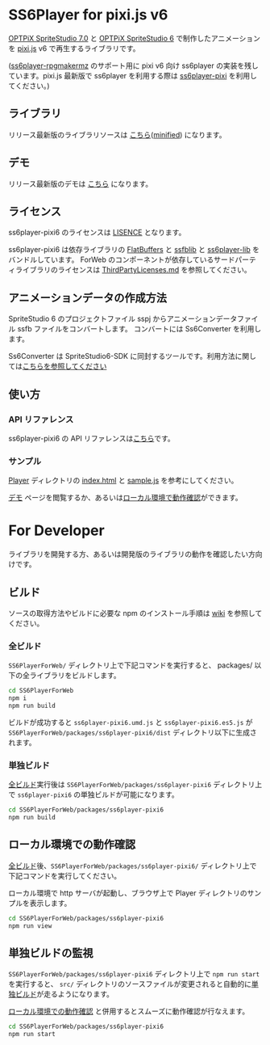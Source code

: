 # SS6Player for pixi.js v6

[OPTPiX SpriteStudio 7.0](https://www.webtech.co.jp/help/ja/spritestudio7/download/) と [OPTPiX SpriteStudio 6](https://www.webtech.co.jp/help/ja/spritestudio/download/) で制作したアニメーションを [pixi.js](https://www.pixijs.com/) v6 で再生するライブラリです。

([ss6player-rpgmakermz](../ss6player-rpgmakermz) のサポート用に pixi v6 向け ss6player の実装を残しています。pixi.js 最新版で ss6player を利用する際は [ss6player-pixi](../ss6player-pixi) を利用してください。)

## ライブラリ

リリース最新版のライブラリソースは [こちら](https://spritestudio.github.io/SS6PlayerForWeb/Player6/ss6player-pixi6.umd.js)([minified](https://spritestudio.github.io/SS6PlayerForWeb/Player6/ss6player-pixi6.min.js)) になります。

## デモ

リリース最新版のデモは [こちら](https://spritestudio.github.io/SS6PlayerForWeb/Player6/index.html) になります。

## ライセンス
ss6player-pixi6 のライセンスは [LISENCE](../../LICENSE) となります。

ss6player-pixi6 は依存ライブラリの [FlatBuffers](https://google.github.io/flatbuffers/) と [ssfblib](../ssfblib) と [ss6player-lib](../ss6player-lib) をバンドルしています。
ForWeb のコンポーネントが依存しているサードパーティライブラリのライセンスは [ThirdPartyLicenses.md](../../ThirdPartyLicenses.md) を参照してください。

## アニメーションデータの作成方法

SpriteStudio 6 のプロジェクトファイル sspj からアニメーションデータファイル ssfb ファイルをコンバートします。 コンバートには Ss6Converter を利用します。

Ss6Converter は SpriteStudio6-SDK に同封するツールです。利用方法に関しては[こちらを参照してください](https://github.com/SpriteStudio/SpriteStudio6-SDK/wiki/%E3%82%B3%E3%83%B3%E3%83%90%E3%83%BC%E3%82%BF%E3%81%AE%E4%BD%BF%E3%81%84%E6%96%B9)

## 使い方

### API リファレンス

ss6player-pixi6 の API リファレンスは[こちら](https://spritestudio.github.io/SS6PlayerForWeb/ss6player_pixi6_api/index.html)です。

### サンプル

[Player](./Player/) ディレクトリの [index.html](./Player/index.html) と [sample.js](./Player/sample.js) を参考にしてください。

[デモ](#デモ) ページを閲覧するか、あるいは[ローカル環境で動作確認](#ローカル環境での動作確認)ができます。


# For Developer

ライブラリを開発する方、あるいは開発版のライブラリの動作を確認したい方向けです。

## ビルド

ソースの取得方法やビルドに必要な npm のインストール手順は [wiki](https://github.com/SpriteStudio/SS6PlayerForWeb/wiki) を参照してください。

### 全ビルド

`SS6PlayerForWeb/` ディレクトリ上で下記コマンドを実行すると、 packages/ 以下の全ライブラリをビルドします。

```bash
cd SS6PlayerForWeb
npm i
npm run build
```

ビルドが成功すると `ss6player-pixi6.umd.js` と `ss6player-pixi6.es5.js` が `SS6PlayerForWeb/packages/ss6player-pixi6/dist` ディレクトリ以下に生成されます。

### 単独ビルド

[全ビルド](#全ビルド)実行後は `SS6PlayerForWeb/packages/ss6player-pixi6` ディレクトリ上で `ss6player-pixi6` の単独ビルドが可能になります。

```bash
cd SS6PlayerForWeb/packages/ss6player-pixi6
npm run build
```

## ローカル環境での動作確認

[全ビルド](#全ビルド)後、`SS6PlayerForWeb/packages/ss6player-pixi6/` ディレクトリ上で下記コマンドを実行してください。

ローカル環境で http サーバが起動し、ブラウザ上で Player ディレクトリのサンプルを表示します。

```bash
cd SS6PlayerForWeb/packages/ss6player-pixi6
npm run view
```

## 単独ビルドの監視

`SS6PlayerForWeb/packages/ss6player-pixi6` ディレクトリ上で `npm run start` を実行すると、 `src/` ディレクトリのソースファイルが変更されると自動的に[単独ビルド](#単独ビルド)が走るようになります。 

[ローカル環境での動作確認](#ローカル環境での動作確認) と併用するとスムーズに動作確認が行なえます。

```bash
cd SS6PlayerForWeb/packages/ss6player-pixi6
npm run start
```
